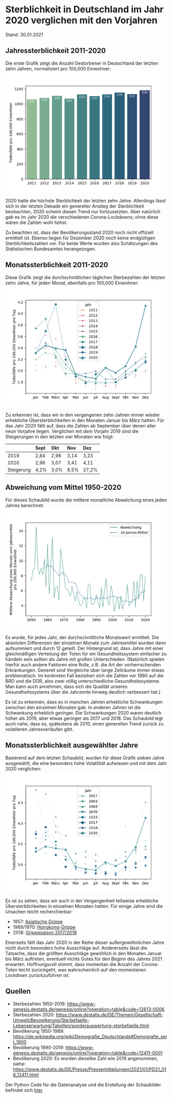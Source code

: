 # Sterblichkeit in Deutschland im Jahr 2020 verglichen mit den Vorjahren

Stand: 30.01.2021

## Jahressterblichkeit 2011-2020
Die erste Grafik zeigt die Anzahl Gestorbener in Deutschland der letzten zehn Jahren, normalisiert pro 100,000 Einwohner:
![Yearly](charts/yearly_2011-2020.png)

2020 hatte die höchste Sterblichkeit der letzten zehn Jahre. 
Allerdings lässt sich in der letzten Dekade ein genereller Anstieg der Sterblichkeit beobachten, 2020 scheint diesen Trend nur fortzusetzten. 
Aber natürlich gab es im Jahr 2020 die verschiedenen Corona-Lockdowns; ohne diese wären die Zahlen wohl höher.

Zu beachten ist, dass der Bevölkerungsstand 2020 noch nicht offiziell ermittelt ist.
Ebenso liegen für Dezember 2020 noch keine endgültigen Sterblichkeitszahlen vor.
Für beide Werte wurden also Schätzungen des Statistischen Bundesamtes herangezogen.

## Monatssterblichkeit 2011-2020
Diese Grafik zeigt die durchschnittlichen täglichen Sterbezahlen der letzten zehn Jahre, für jeden Monat, ebenfalls pro 100,000 Einwohner:
![Monthly](charts/monthly_2011-2020.png)

Zu erkennen ist, dass wir in den vergangenen zehn Jahren immer wieder erhebliche Übersterblichkeiten in den Monaten Januar bis März hatten.
Für das Jahr 2020 fällt auf, dass die Zahlen ab September über denen aller neun Vorjahre liegen. 
Verglichen mit dem Vorjahr 2019 sind die Steigerungen in den letzten vier Monaten wie folgt:

|            | Sept | Okt  | Nov  | Dez  |
|:-----------|:-----|:-----|:-----|:-----|
| 2019       | 2,84 | 2,98 | 3,14 | 3,23 | 
| 2020       | 2,96 | 3,07 | 3,41 | 4,11 |
| Steigerung | 4,2% | 3,0% | 8,5% | 27,2%|


## Abweichung vom Mittel 1950-2020
Für dieses Schaubild wurde die mittlere monatliche Abweichung eines jeden Jahres berechnet:
![Deviation](charts/deviation_1950-2020.png)

Es wurde, für jedes Jahr, der durchschnittliche Monatswert ermittelt.
Die absoluten Differenzen der einzelnen Monate zum Jahresmittel wurden dann aufsummiert und durch 12 geteilt.
Der Hintergrund ist, dass Jahre mit einer gleichmäßigen Verteilung der Toten für ein Gesundheitssystem einfacher zu händeln sein sollten als Jahre mit großen Unterschieden.
(Natürlich spielen hierfür auch andere Faktoren eine Rolle, z.B. die Art der vorherrschenden Erkrankungen.
Generell sind Vergleiche über lange Zeiträume immer etwas problematisch. Im konkreten Fall beziehen sich die Zahlen vor
1990 auf die BRD und die DDR, also zwei völlig unterschiedliche Gesundheitssysteme.
Man kann auch annehmen, dass sich die Qualität unseres Gesundheitssystems über die Jahrzente hinweg deutlich verbessert hat.)

Es ist zu erkennen, dass es in manchen Jahren erhebliche Schwankungen zwischen den einzelnen Monaten gab.
In anderen Jahren ist die Schwankung erheblich geringer.
Die Schwankungen 2020 waren deutlich höher als 2019, aber etwas geringer als 2017 und 2018.
Das Schaubild legt auch nahe, dass es, spätestens ab 2010, einen generellen Trend zurück zu volatileren Jahresverläufen gibt.


## Monatssterblichkeit ausgewählter Jahre
Basierend auf dem letzten Schaubild, wurden für diese Grafik sieben Jahre ausgewählt,
die eine besonders hohe Volatilität aufwiesen und mit dem Jahr 2020 verglichen:
![Selection](charts/selected_years.png)

Es ist zu sehen, dass wir auch in der Vergangenheit teilweise erhebliche Übersterblichkeiten in einzelnen Monaten hatten.
Für einige Jahre sind die Ursachen leicht recherchierbar:
* 1957: [Asiatische Grippe](https://de.wikipedia.org/wiki/Asiatische_Grippe)
* 1969/1970: [Hongkong-Grippe](https://de.wikipedia.org/wiki/Hongkong-Grippe)
* 2018: [Grippesaison 2017/2018](https://de.wikipedia.org/wiki/Grippesaison_2017/2018)

Einerseits fällt das Jahr 2020 in der Reihe dieser außergewöhnlichen Jahre nicht durch besonders hohe Ausschläge auf.
Andererseits lässt die Tatsache, dass die größten Ausschläge gewöhlich in den Monaten Januar bis März auftreten,
eventuell nichts Gutes für den Beginn des Jahres 2021 erwarten.
Hoffnungsvoll stimmt, dass momentan die Anzahl der Corona-Toten leicht zurückgeht,
was wahrscheinlich auf den momentanen Lockdown zurückzuführen ist.


## Quellen
* Sterbezahlen 1950-2019: <https://www-genesis.destatis.de/genesis/online?operation=table&code=12613-0006>
* Sterbezahlen 2020: <https://www.destatis.de/DE/Themen/Gesellschaft-Umwelt/Bevoelkerung/Sterbefaelle-Lebenserwartung/Tabellen/sonderauswertung-sterbefaelle.html>
* Bevölkerung 1950-1989: <https://de.wikipedia.org/wiki/Demografie_Deutschlands#Demografie_seit_1900>
* Bevölkerung 1990-2019: <https://www-genesis.destatis.de/genesis/online?operation=table&code=12411-0001>
* Bevölkerung 2020: Es wurden dieselbe Zahl wie 2019 angenommen, siehe: <https://www.destatis.de/DE/Presse/Pressemitteilungen/2021/01/PD21_016_12411.html>

Der Python Code für die Datenanalyse und die Erstellung der Schaubilder befindet sich 
[hier](https://github.com/txtData/mortality2020/blob/main/mortality.py). 

